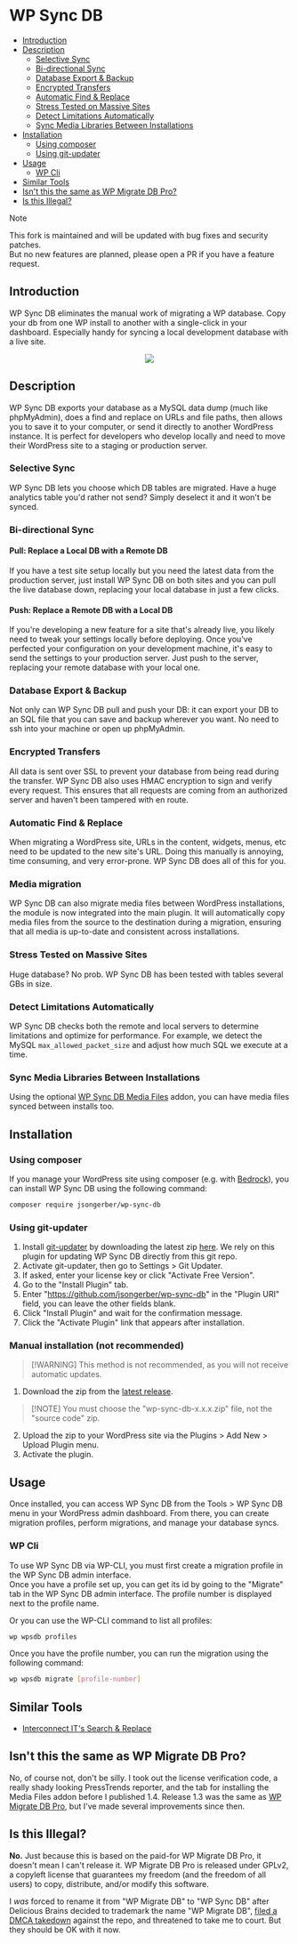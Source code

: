 # WP Sync DB

- [Introduction](#introduction)
- [Description](#description)
  - [Selective Sync](#selective-sync)
  - [Bi-directional Sync](#bi-directional-sync)
  - [Database Export & Backup](#database-export-backup)
  - [Encrypted Transfers](#encrypted-transfers)
  - [Automatic Find & Replace](#automatic-find-replace)
  - [Stress Tested on Massive Sites](#stress-tested-on-massive-sites)
  - [Detect Limitations Automatically](#detect-limitations-automatically)
  - [Sync Media Libraries Between Installations](#sync-media-libraries-between-installations)
- [Installation](#installation)
  - [Using composer](#using-composer)
  - [Using git-updater](#using-git-updater)
- [Usage](#usage)
  - [WP Cli](#wp-cli)
- [Similar Tools](#similar-tools)
- [Isn't this the same as WP Migrate DB Pro?](#isnt-this-the-same-as-wp-migrate-db-pro)
- [Is this Illegal?](#is-this-illegal)

<!--toc:end-->

> [!NOTE]
> This fork is maintained and will be updated with bug fixes and security patches.\
> But no new features are planned, please open a PR if you have a feature request.

## Introduction

WP Sync DB eliminates the manual work of migrating a WP database. Copy your db from one WP install to another with a single-click in your dashboard. Especially handy for syncing a local development database with a live site.

<p align="center"><img src="https://raw.github.com/slang800/psychic-ninja/master/wp-migrate-db.png"/></p>

## Description

WP Sync DB exports your database as a MySQL data dump (much like phpMyAdmin), does a find and replace on URLs and file paths, then allows you to save it to your computer, or send it directly to another WordPress instance. It is perfect for developers who develop locally and need to move their WordPress site to a staging or production server.

### Selective Sync

WP Sync DB lets you choose which DB tables are migrated. Have a huge analytics table you'd rather not send? Simply deselect it and it won't be synced.

### Bi-directional Sync

#### Pull: Replace a Local DB with a Remote DB

If you have a test site setup locally but you need the latest data from the production server, just install WP Sync DB on both sites and you can pull the live database down, replacing your local database in just a few clicks.

#### Push: Replace a Remote DB with a Local DB

If you're developing a new feature for a site that's already live, you likely need to tweak your settings locally before deploying. Once you've perfected your configuration on your development machine, it's easy to send the settings to your production server. Just push to the server, replacing your remote database with your local one.

### Database Export & Backup

Not only can WP Sync DB pull and push your DB: it can export your DB to an SQL file that you can save and backup wherever you want. No need to ssh into your machine or open up phpMyAdmin.

### Encrypted Transfers

All data is sent over SSL to prevent your database from being read during the transfer. WP Sync DB also uses HMAC encryption to sign and verify every request. This ensures that all requests are coming from an authorized server and haven't been tampered with en route.

### Automatic Find & Replace

When migrating a WordPress site, URLs in the content, widgets, menus, etc need to be updated to the new site's URL. Doing this manually is annoying, time consuming, and very error-prone. WP Sync DB does all of this for you.

### Media migration

WP Sync DB can also migrate media files between WordPress installations, the module is now integrated into the main plugin. It will automatically copy media files from the source to the destination during a migration, ensuring that all media is up-to-date and consistent across installations.

### Stress Tested on Massive Sites

Huge database? No prob. WP Sync DB has been tested with tables several GBs in size.

### Detect Limitations Automatically

WP Sync DB checks both the remote and local servers to determine limitations and optimize for performance. For example, we detect the MySQL `max_allowed_packet_size` and adjust how much SQL we execute at a time.

### Sync Media Libraries Between Installations

Using the optional [WP Sync DB Media Files](https://github.com/jsongerber/wp-sync-db-media-files) addon, you can have media files synced between installs too.

## Installation

### Using composer

If you manage your WordPress site using composer (e.g. with [Bedrock](https://roots.io/bedrock/)), you can install WP Sync DB using the following command:

```bash
composer require jsongerber/wp-sync-db
```

### Using git-updater

1. Install [git-updater](https://github.com/afragen/git-updater) by downloading the latest zip [here](https://github.com/afragen/git-updater/releases). We rely on this plugin for updating WP Sync DB directly from this git repo.
1. Activate git-updater, then go to Settings > Git Updater.
1. If asked, enter your license key or click "Activate Free Version".
1. Go to the "Install Plugin" tab.
1. Enter "https://github.com/jsongerber/wp-sync-db" in the "Plugin URI" field, you can leave the other fields blank.
1. Click "Install Plugin" and wait for the confirmation message.
1. Click the "Activate Plugin" link that appears after installation.

### Manual installation (not recommended)

> [!WARNING] This method is not recommended, as you will not receive automatic updates.

1. Download the zip from the [latest release](https://github.com/jsongerber/wp-sync-db/releases/latest).

> [!NOTE] You must choose the "wp-sync-db-x.x.x.zip" file, not the "source code" zip.

2. Upload the zip to your WordPress site via the Plugins > Add New > Upload Plugin menu.
3. Activate the plugin.

## Usage

Once installed, you can access WP Sync DB from the Tools > WP Sync DB menu in your WordPress admin dashboard. From there, you can create migration profiles, perform migrations, and manage your database syncs.

### WP Cli

To use WP Sync DB via WP-CLI, you must first create a migration profile in the WP Sync DB admin interface.\
Once you have a profile set up, you can get its id by going to the "Migrate" tab in the WP Sync DB admin interface. The profile number is displayed next to the profile name.

Or you can use the WP-CLI command to list all profiles:

```bash
wp wpsdb profiles
```

Once you have the profile number, you can run the migration using the following command:

```bash
wp wpsdb migrate [profile-number]
```

## Similar Tools

- [Interconnect IT's Search & Replace](https://github.com/interconnectit/Search-Replace-DB)

## Isn't this the same as WP Migrate DB Pro?

No, of course not, don't be silly. I took out the license verification code, a really shady looking PressTrends reporter, and the tab for installing the Media Files addon before I published 1.4. Release 1.3 was the same as [WP Migrate DB Pro](https://deliciousbrains.com/wp-migrate-db-pro), but I've made several improvements since then.

## Is this Illegal?

**No.** Just because this is based on the paid-for WP Migrate DB Pro, it doesn't mean I can't release it. WP Migrate DB Pro is released under GPLv2, a copyleft license that guarantees my freedom (and the freedom of all users) to copy, distribute, and/or modify this software.

I _was_ forced to rename it from "WP Migrate DB" to "WP Sync DB" after Delicious Brains decided to trademark the name "WP Migrate DB", [filed a DMCA takedown](http://wptavern.com/dmca-takedown-notice-issued-against-fork-of-wp-migrate-db-pro) against the repo, and threatened to take me to court. But they should be OK with it now.
